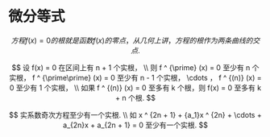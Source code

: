 # 微分等式

$$
方程 f(x) = 0 的根就是函数 f(x) 的零点，从几何上讲，方程的根作为两条曲线的交点.
$$

$$
设 f(x) = 0 在区间上有 n + 1 个实根，
\\
则 f ^ {\prime} (x) = 0 至少有 n 个实根， f ^ {\prime\prime} (x) = 0 至少有 n - 1 个实根， \cdots ， f ^ {(n)} (x) = 0 至少有 1 个实根，
\\
如果 f ^ {(n)} (x) = 0 至多有 k 个根，则 f(x) = 0 至多有 k + n 个根.
$$

$$
实系数奇次方程至少有一个实根.
\\
如 x ^ {2n + 1} + {a_1}x ^ {2n} + \cdots + a_{2n}x + a_{2n + 1} = 0 至少有一个实根.
$$



